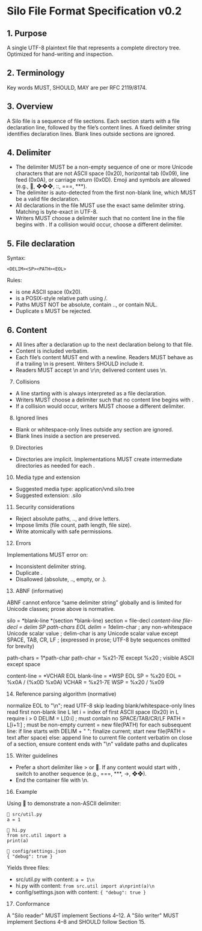 # Silo File Format Specification v0.2

## 1. Purpose

A single UTF-8 plaintext file that represents a complete directory tree. Optimized for hand-writing and inspection.

## 2. Terminology

Key words MUST, SHOULD, MAY are per RFC 2119/8174.

## 3. Overview

A Silo file is a sequence of file sections. Each section starts with a file declaration line, followed by the file’s content lines. A fixed delimiter string identifies declaration lines. Blank lines outside sections are ignored.

## 4. Delimiter
- The delimiter MUST be a non-empty sequence of one or more Unicode characters that are not ASCII space (0x20), horizontal tab (0x09), line feed (0x0A), or carriage return (0x0D). Emoji and symbols are allowed (e.g., 🌾, ❖❖❖, ::, ===, ***).
- The delimiter is auto-detected from the first non-blank line, which MUST be a valid file declaration.
- All declarations in the file MUST use the exact same delimiter string. Matching is byte-exact in UTF-8.
- Writers MUST choose a delimiter such that no content line in the file begins with <DELIM><SP>. If a collision would occur, choose a different delimiter.

## 5. File declaration

Syntax:

```
<DELIM><SP><PATH><EOL>
```

Rules:
- <SP> is one ASCII space (0x20).
- <PATH> is a POSIX-style relative path using /.
- Paths MUST NOT be absolute, contain .., or contain NUL.
- Duplicate <PATH>s MUST be rejected.

## 6. Content
- All lines after a declaration up to the next declaration belong to that file.
- Content is included verbatim.
- Each file’s content MUST end with a newline. Readers MUST behave as if a trailing \n is present. Writers SHOULD include it.
- Readers MUST accept \n and \r\n; delivered content uses \n.

7. Collisions
- A line starting with <DELIM><SP> is always interpreted as a file declaration.
- Writers MUST choose a delimiter such that no content line begins with <DELIM><SP>.
- If a collision would occur, writers MUST choose a different delimiter.

8. Ignored lines
- Blank or whitespace-only lines outside any section are ignored.
- Blank lines inside a section are preserved.

9. Directories
- Directories are implicit. Implementations MUST create intermediate directories as needed for each <PATH>.

10. Media type and extension
- Suggested media type: application/vnd.silo.tree
- Suggested extension: .silo

11. Security considerations
- Reject absolute paths, .., and drive letters.
- Impose limits (file count, path length, file size).
- Write atomically with safe permissions.

12. Errors

Implementations MUST error on:
- Inconsistent delimiter string.
- Duplicate <PATH>.
- Disallowed <PATH> (absolute, .., empty, or .).

13. ABNF (informative)

ABNF cannot enforce “same delimiter string” globally and is limited for Unicode classes; prose above is normative.

silo            = *blank-line *(section *blank-line)
section         = file-decl *content-line
file-decl       = delim SP path-chars EOL
delim           = 1*delim-char  ; any non-whitespace Unicode scalar value
; delim-char is any Unicode scalar value except SPACE, TAB, CR, LF
; (expressed in prose; UTF-8 byte sequences omitted for brevity)

path-chars      = 1*path-char
path-char       = %x21-7E except %x20  ; visible ASCII except space

content-line    = *VCHAR EOL
blank-line      = *WSP EOL
SP              = %x20
EOL             = %x0A / (%x0D %x0A)
VCHAR           = %x21-7E
WSP             = %x20 / %x09

14. Reference parsing algorithm (normative)

normalize EOL to "\n"; read UTF-8
skip leading blank/whitespace-only lines
read first non-blank line L
  let i = index of first ASCII space (0x20) in L
  require i > 0
  DELIM = L[0:i]       ; must contain no SPACE/TAB/CR/LF
  PATH  = L[i+1:]      ; must be non-empty
current = new file(PATH)
for each subsequent line:
  if line starts with DELIM + " ":
     finalize current; start new file(PATH = text after space)
  else:
     append line to current file content verbatim
on close of a section, ensure content ends with "\n"
validate paths and duplicates

15. Writer guidelines
- Prefer a short delimiter like > or 🌾. If any content would start with <DELIM><SP>, switch to another sequence (e.g., ===, ***, ->, ❖❖).
- End the container file with \n.

16. Example

Using 🌾 to demonstrate a non-ASCII delimiter:

``` silo
🌾 src/util.py
a = 1

🌾 hi.py
from src.util import a
print(a)

🌾 config/settings.json
{ "debug": true }
```

Yields three files:
- src/util.py with content: `a = 1\n`
- hi.py with content: `from src.util import a\nprint(a)\n`
- config/settings.json with content: `{ "debug": true }`

17. Conformance

A "Silo reader" MUST implement Sections 4–12. A "Silo writer" MUST implement Sections 4–8 and SHOULD follow Section 15.
